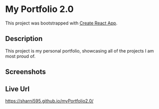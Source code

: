 # My Portfolio 2.0

This project was bootstrapped with [Create React App](https://github.com/facebook/create-react-app).

## Description

This project is my personal portfolio, showcasing all of the projects I am most proud of. 

## Screenshots

## Live Url
https://sharni595.github.io/myPortfolio2.0/

